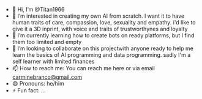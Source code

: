 - 👋 Hi, I’m @Titan1966
- 👀 I’m interested in creating my own AI from scratch. I want it to have human traits of care, compassion, love, sexuality and empathy. i'd like to give it a 3D inprint, with voice and traits of trustworthynes and loyalty
- 🌱 I’m currently learning how to create bots on ready platforms, but I find them too limited and empty
- 💞️ I’m looking to collaborate on this projectwith anyone ready to help me learn the basics of AI programming and data programming. sadly I'm a self learner with limited finances
- 📫 How to reach me: You can reach me here or via email carminebranco@gmail.com
- 😄 Pronouns: he/him
- ⚡ Fun fact: ...

<!---
Titan1966/Titan1966 is a ✨ special ✨ repository because its `README.md` (this file) appears on your GitHub profile.
You can click the Preview link to take a look at your changes.
--->
